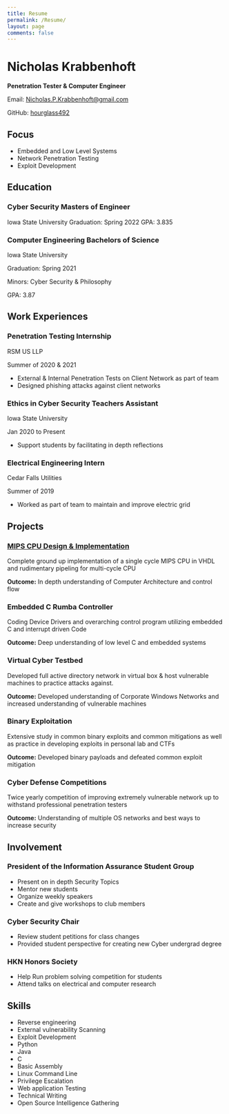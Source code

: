 ```yaml
---
title: Resume
permalink: /Resume/
layout: page
comments: false
---
```




# **Nicholas** **Krabbenhoft**
**Penetration Tester & Computer Engineer**

 Email: Nicholas.P.Krabbenhoft@gmail.com
 
 GitHub: [hourglass492](https://github.com/hourglass492)

## **Focus**
  - Embedded and Low Level Systems
  - Network Penetration Testing
  - Exploit Development


## **Education**
### Cyber Security Masters of Engineer
  Iowa State University
  Graduation: Spring 2022
  GPA: 3.835
  
### Computer Engineering Bachelors of Science
  Iowa State University
  
  Graduation: Spring 2021
  
  Minors: Cyber Security & Philosophy
  
  GPA: 3.87

## **Work Experiences**
### Penetration Testing Internship
  RSM US LLP
  
  Summer of 2020 & 2021
  - External & Internal Penetration Tests on Client Network as part of team
  - Designed phishing attacks against client networks
 
### Ethics in Cyber Security Teachers Assistant
  Iowa State University
  
  Jan 2020 to Present
  - Support students by facilitating in depth reflections

### Electrical Engineering Intern
  Cedar Falls Utilities
  
  Summer of 2019
  - Worked as part of team to maintain and improve electric grid

## **Projects**
### [MIPS CPU Design & Implementation](https://nicholaskrabbenhoft.com/2020/12/01/CPR_E-381-CPU.html)
  Complete ground up implementation of a single cycle MIPS CPU in VHDL and rudimentary pipeling for multi-cycle CPU
  
  **Outcome:** In depth understanding of Computer Architecture and control flow

### Embedded C Rumba Controller
  Coding Device Drivers and overarching control program utilizing embedded C and interrupt driven Code
  
  **Outcome:** Deep understanding of low level C and embedded systems
  
### Virtual Cyber Testbed
  Developed full active directory network in virtual box & host vulnerable machines to practice attacks against.
  
  **Outcome:** Developed understanding of Corporate Windows Networks and increased understanding of vulnerable machines
  
### Binary Exploitation
  Extensive study in common binary exploits and common mitigations as well as practice in developing exploits in personal lab and CTFs
  
  **Outcome:** Developed binary payloads and defeated common exploit mitigation
  
### Cyber Defense Competitions
  Twice yearly competition of improving extremely vulnerable network up to withstand professional penetration testers
  
  **Outcome:** Understanding of multiple OS networks and best ways to increase security

## **Involvement**
### President of the Information Assurance Student Group
  - Present on in depth Security Topics
  - Mentor new students
  - Organize weekly speakers
  - Create and give workshops to club members

### Cyber Security Chair
  - Review student petitions for class changes
  - Provided student perspective for creating new Cyber undergrad degree

### HKN Honors Society
  - Help Run problem solving competition for students
  - Attend talks on electrical and computer research

## **Skills**
  - Reverse engineering
  - External vulnerability Scanning
  - Exploit Development
  - Python
  - Java
  - C
  - Basic Assembly
  - Linux Command Line
  - Privilege Escalation
  - Web application Testing
  - Technical Writing
  - Open Source Intelligence Gathering
